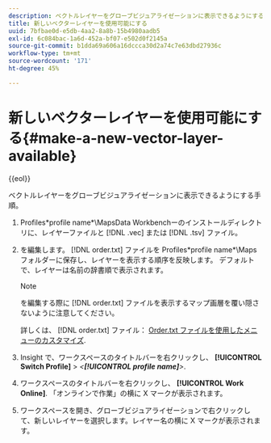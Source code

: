 ```yaml
---
description: ベクトルレイヤーをグローブビジュアライゼーションに表示できるようにする手順。
title: 新しいベクターレイヤーを使用可能にする
uuid: 7bfbae0d-e5db-4aa2-8a8b-15b4980aadb5
exl-id: 6c084bac-1a6d-452a-bf07-e502d0f2145a
source-git-commit: b1dda69a606a16dccca30d2a74c7e63dbd27936c
workflow-type: tm+mt
source-wordcount: '171'
ht-degree: 45%

---
```


# 新しいベクターレイヤーを使用可能にする{#make-a-new-vector-layer-available}

{{eol}}

ベクトルレイヤーをグローブビジュアライゼーションに表示できるようにする手順。

1. Profiles\*profile name*\MapsData Workbenchーのインストールディレクトリに、レイヤーファイルと [!DNL .vec] または [!DNL .tsv] ファイル。
1. を編集します。 [!DNL order.txt] ファイルを Profiles\*profile name*\Maps フォルダーに保存し、レイヤーを表示する順序を反映します。 デフォルトで、レイヤーは名前の辞書順で表示されます。

   >[!NOTE]
   >
   >を編集する際に [!DNL order.txt] ファイルを表示するマップ画層を覆い隠さないように注意してください。

   詳しくは、 [!DNL order.txt] ファイル： [Order.txt ファイルを使用したメニューのカスタマイズ](../../../../home/c-get-started/c-intf-anlys-ftrs/c-ctm-menus/t-cstm-menus-ordr-files.md#task-a391800a8dd444deb3e1516d5189f999).

1. Insight で、ワークスペースのタイトルバーを右クリックし、 **[!UICONTROL Switch Profile]** > *&lt;**[!UICONTROL profile name]**>*.
1. ワークスペースのタイトルバーを右クリックし、 **[!UICONTROL Work Online]**. 「オンラインで作業」の横に X マークが表示されます。
1. ワークスペースを開き、グローブビジュアライゼーションで右クリックして、新しいレイヤーを選択します。レイヤー名の横に X マークが表示されます。

